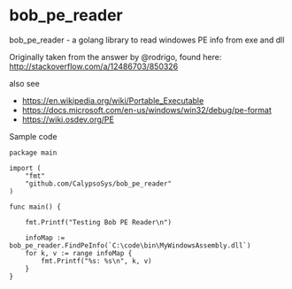 # bob_pe_reader
bob_pe_reader - a golang library to read windowes PE info from exe and dll

Originally taken from the answer by @rodrigo, found here: http://stackoverflow.com/a/12486703/850326

also see 
* https://en.wikipedia.org/wiki/Portable_Executable
* https://docs.microsoft.com/en-us/windows/win32/debug/pe-format
* https://wiki.osdev.org/PE

Sample code

```
package main

import (
	"fmt"
	"github.com/CalypsoSys/bob_pe_reader"
)

func main() {

	fmt.Printf("Testing Bob PE Reader\n")

	infoMap := bob_pe_reader.FindPeInfo(`C:\code\bin\MyWindowsAssembly.dll`)
	for k, v := range infoMap {
		fmt.Printf("%s: %s\n", k, v)
	}
}

```